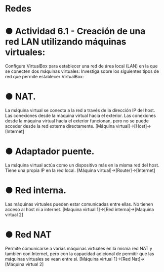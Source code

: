 # Redes
# ● Actividad 6.1 - Creación de una red LAN utilizando máquinas virtuales:
Configura VirtualBox para establecer una red de área local (LAN) en la que se
conecten dos máquinas virtuales:
Investiga sobre los siguientes tipos de red que permite establecer VirtualBox:
# ● NAT.
La máquina virtual se conecta a la red a través de la dirección IP del host. Las conexiones desde la máquina virtual hacia el exterior. Las conexiones desde la máquina virtual hacia el exterior funcionan, pero no se puede acceder desde la red externa directamente. 
[Máquina virtual]->[Host]->[Internet]
# ● Adaptador puente.
La máquina virtual actúa como un dispositivo más en la misma red del host. Tiene una propia IP en la red local.
[Máquina virtual]->[Router]->[Internet]
# ● Red interna.
Las máquinas virtuales pueden estar comunicadas entre ellas. No tienen acceso al host ni a internet.
[Maquina virtual 1]->[Red interna]->[Maquina virtual 2]
# ● Red NAT
Permite comunicarse a varias máquinas virtuales en la misma red NAT y también con Internet, pero con la capacidad adicional de permitir que las máquinas virtuales se vean entre sí.
[Máquina virtual 1]->[Red Nat]->[Máquina virtual 2] 
